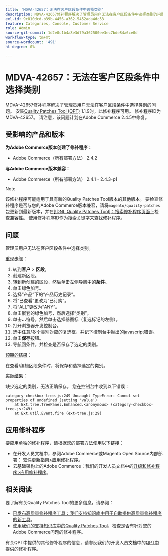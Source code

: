```yaml
---
title: 'MDVA-42657：无法在客户区段条件中选择类别'
description: MDVA-42657修补程序解决了管理员用户无法在客户区段条件中选择类别的问题。 安装[Quality Patches Tool (QPT)](/help/announcements/adobe-commerce-announcements/magento-quality-patches-released-new-tool-to-self-serve-quality-patches.md) 1.1.9后，即可使用此修补程序。 修补程序ID为MDVA-42657。 请注意，该问题计划在Adobe Commerce 2.4.5中修复。
exl-id: 9c810dcd-b39b-4456-a362-5452ada4dc53
feature: Categories, Console, Customer Service
role: Admin
source-git-commit: 1d2e0c1b4a8e3d79a362500ee3ec7bde84a6ce0d
workflow-type: tm+mt
source-wordcount: '491'
ht-degree: 0%

---
```


# MDVA-42657：无法在客户区段条件中选择类别

MDVA-42657修补程序解决了管理员用户无法在客户区段条件中选择类别的问题。 安装[Quality Patches Tool (QPT)](/help/announcements/adobe-commerce-announcements/magento-quality-patches-released-new-tool-to-self-serve-quality-patches.md) 1.1.9时，此修补程序可用。 修补程序ID为MDVA-42657。 请注意，该问题计划在Adobe Commerce 2.4.5中修复。

## 受影响的产品和版本

**为Adobe Commerce版本创建了修补程序：**

* Adobe Commerce（所有部署方法） 2.4.2

**与Adobe Commerce版本兼容：**

* Adobe Commerce（所有部署方法） 2.4.1 - 2.4.3-p1

>[!NOTE]
>
>该修补程序可能适用于具有新的Quality Patches Tool版本的其他版本。 要检查修补程序是否与您的Adobe Commerce版本兼容，请将`magento/quality-patches`包更新到最新版本，并在[[!DNL Quality Patches Tool]：搜索修补程序页面](https://devdocs.magento.com/quality-patches/tool.html#patch-grid)上检查兼容性。 使用修补程序ID作为搜索关键字来查找修补程序。

## 问题

管理员用户无法在客户区段条件中选择类别。

<u>重现步骤</u>：

1. 转到&#x200B;**客户** > **区段**。
1. 创建新区段。
1. 转到新创建的区段，然后单击左侧导航中的&#x200B;**条件**。
1. 单击绿色加号。
1. 选择“产品”下的“产品历史记录”。
1. 将“已查看”更改为“已订购”。
1. 将“ALL”更改为“ANY”。
1. 单击嵌套的绿色加号，然后选择“类别”。
1. 单击&#x200B;**...**&#x200B;符号，然后单击选择器图标（复选标记的左侧）。
1. 打开浏览器开发控制台。
1. 选中任意/多个类别对应的复选框，并记下控制台中抛出的javascript错误。
1. 单击&#x200B;**保存**&#x200B;按钮。
1. 导航回条件，并检查是否保存了选定的类别。

<u>预期的结果</u>：

在查看/编辑区段条件时，将保存和选择选定的类别。

<u>实际结果</u>：

缺少选定的类别，无法正确保存。 您在控制台中收到以下错误：

```
category-checkbox-tree.js:249 Uncaught TypeError: Cannot set properties of undefined (setting 'value')
    at Ext.tree.TreePanel.Enhanced.<anonymous> (category-checkbox-tree.js:249)
    at Ext.util.Event.fire (ext-tree.js:29)
```

## 应用修补程序

要应用单独的修补程序，请根据您的部署方法使用以下链接：

* 在开发人员文档中，参阅Adobe Commerce或Magento Open Source内部部署： [软件更新指南>应用修补程序](https://devdocs.magento.com/guides/v2.4/comp-mgr/patching/mqp.html)。
* 云基础架构上的Adobe Commerce：我们的开发人员文档中的[升级和修补程序>应用修补程序](https://devdocs.magento.com/cloud/project/project-patch.html)。

## 相关阅读

要了解有关Quality Patches Tool的更多信息，请参阅：

* [已发布高质量修补程序工具：我们支持知识库中用于自助提供高质量修补程序的新工具](/help/announcements/adobe-commerce-announcements/magento-quality-patches-released-new-tool-to-self-serve-quality-patches.md)。
* [使用我们的支持知识库中的Quality Patches Tool](/help/support-tools/patches-available-in-qpt-tool/check-patch-for-magento-issue-with-magento-quality-patches.md)，检查是否有针对您的Adobe Commerce问题的修补程序。

有关QPT中提供的其他修补程序的信息，请参阅我们的开发人员文档中的[QPT中提供的](https://devdocs.magento.com/quality-patches/tool.html#patch-grid)修补程序。
